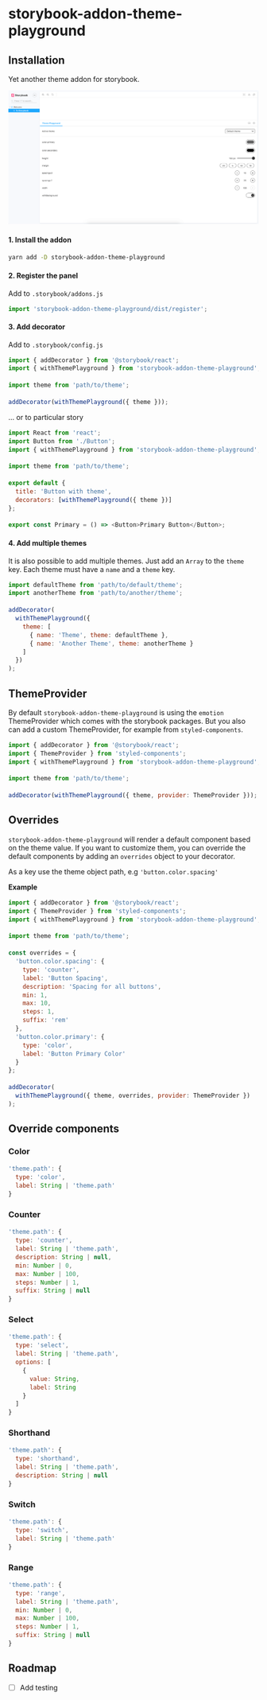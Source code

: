 # storybook-addon-theme-playground

## Installation

Yet another theme addon for storybook.

![Screenshot](./assets/screenshot.png)

#### 1. Install the addon

```sh
yarn add -D storybook-addon-theme-playground
```

#### 2. Register the panel

Add to `.storybook/addons.js`

```js
import 'storybook-addon-theme-playground/dist/register';
```

#### 3. Add decorator

Add to `.storybook/config.js`

```js
import { addDecorator } from '@storybook/react';
import { withThemePlayground } from 'storybook-addon-theme-playground';

import theme from 'path/to/theme';

addDecorator(withThemePlayground({ theme }));
```

... or to particular story

```js
import React from 'react';
import Button from './Button';
import { withThemePlayground } from 'storybook-addon-theme-playground';

import theme from 'path/to/theme';

export default {
  title: 'Button with theme',
  decorators: [withThemePlayground({ theme })]
};

export const Primary = () => <Button>Primary Button</Button>;
```

#### 4. Add multiple themes

It is also possible to add multiple themes. Just add an `Array` to the `theme` key. Each theme must have a `name` and a `theme` key.

```js
import defaultTheme from 'path/to/default/theme';
import anotherTheme from 'path/to/another/theme';

addDecorator(
  withThemePlayground({
    theme: [
      { name: 'Theme', theme: defaultTheme },
      { name: 'Another Theme', theme: anotherTheme }
    ]
  })
);
```

## ThemeProvider

By default `storybook-addon-theme-playground` is using the `emotion` ThemeProvider which comes with the storybook packages. But you also can add a custom ThemeProvider, for example from `styled-components`.

```js
import { addDecorator } from '@storybook/react';
import { ThemeProvider } from 'styled-components';
import { withThemePlayground } from 'storybook-addon-theme-playground';

import theme from 'path/to/theme';

addDecorator(withThemePlayground({ theme, provider: ThemeProvider }));
```

## Overrides

`storybook-addon-theme-playground` will render a default component based on the theme value. If you want to customize them, you can override the default components by adding an `overrides` object to your decorator.

As a key use the theme object path, e.g `'button.color.spacing'`

**Example**

```js
import { addDecorator } from '@storybook/react';
import { ThemeProvider } from 'styled-components';
import { withThemePlayground } from 'storybook-addon-theme-playground';

import theme from 'path/to/theme';

const overrides = {
  'button.color.spacing': {
    type: 'counter',
    label: 'Button Spacing',
    description: 'Spacing for all buttons',
    min: 1,
    max: 10,
    steps: 1,
    suffix: 'rem'
  },
  'button.color.primary': {
    type: 'color',
    label: 'Button Primary Color'
  }
};

addDecorator(
  withThemePlayground({ theme, overrides, provider: ThemeProvider })
);
```

## Override components

### Color

```js
'theme.path': {
  type: 'color',
  label: String | 'theme.path'
}
```

### Counter

```js
'theme.path': {
  type: 'counter',
  label: String | 'theme.path',
  description: String | null,
  min: Number | 0,
  max: Number | 100,
  steps: Number | 1,
  suffix: String | null
}
```

### Select

```js
'theme.path': {
  type: 'select',
  label: String | 'theme.path',
  options: [
    {
      value: String,
      label: String
    }
  ]
}
```

### Shorthand

```js
'theme.path': {
  type: 'shorthand',
  label: String | 'theme.path',
  description: String | null
}
```

### Switch

```js
'theme.path': {
  type: 'switch',
  label: String | 'theme.path'
}
```

### Range

```js
'theme.path': {
  type: 'range',
  label: String | 'theme.path',
  min: Number | 0,
  max: Number | 100,
  steps: Number | 1,
  suffix: String | null
}
```

## Roadmap

- [ ] Add testing
